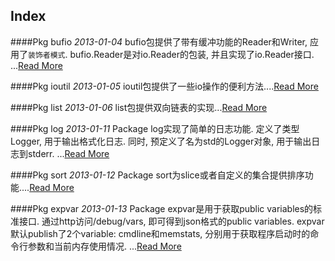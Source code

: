 Index
-----

####Pkg bufio
*2013-01-04*
bufio包提供了带有缓冲功能的Reader和Writer, 应用了`装饰者模式`.  bufio.Reader是对io.Reader的包装, 并且实现了io.Reader接口.  ...[Read More](golang/Pkg-bufio.md)

####Pkg ioutil
*2013-01-05*
ioutil包提供了一些io操作的便利方法....[Read More](golang/Pkg-ioutil.md)

####Pkg list
*2013-01-06*
list包提供双向链表的实现...[Read More](golang/Pkg-list.md)

####Pkg log
*2013-01-11*
Package log实现了简单的日志功能. 定义了类型Logger, 用于输出格式化日志.  同时, 预定义了名为std的Logger对象, 用于输出日志到stderr.  ...[Read More](golang/Pkg-log.md)

####Pkg sort
*2013-01-12*
Package sort为slice或者自定义的集合提供排序功能....[Read More](golang/Pkg-sort.md)

####Pkg expvar
*2013-01-13*
Package expvar是用于获取public variables的标准接口. 通过http访问/debug/vars, 即可得到json格式的public variables.  expvar默认publish了2个variable: cmdline和memstats, 分别用于获取程序启动时的命令行参数和当前内存使用情况.  ...[Read More](golang/Pkg-expvar.md)

